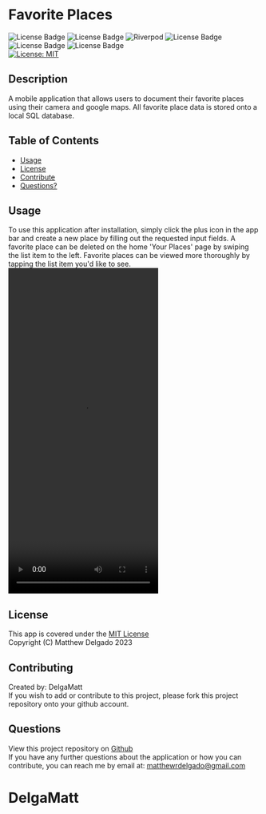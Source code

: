 # Favorite Places
  ![License Badge](https://img.shields.io/badge/Flutter-02569B?style=flat&logo=flutter&logoColor=white)
  ![License Badge](https://img.shields.io/badge/Dart-0175C2?style=flat&logo=dart&logoColor=white)
  ![Riverpod](https://img.shields.io/badge/Riverpod-0.14.0-blue.svg)
  ![License Badge](https://img.shields.io/badge/Material--UI-0081CB?style=flat&logo=material-ui&logoColor=white)
  <br>
  ![License Badge](https://img.shields.io/badge/SQLite-07405E?style=flat&logo=sqlite&logoColor=white)
  ![License Badge](https://img.shields.io/badge/Google-Maps-0081CB?style=flat&logo=Google-Maps&logoColor=white)
  <br>
  [![License: MIT](https://img.shields.io/badge/License-MIT-yellow.svg)](https://opensource.org/licenses/MIT)
  ## Description
  A mobile application that allows users to document their favorite places using their camera and google maps. All favorite place data is stored onto a local SQL database.

  ## Table of Contents
 
  - [Usage](#usage)
  - [License](#license)
  - [Contribute](#contributing)
  - [Questions?](#questions)

  ## Usage
  To use this application after installation, simply click the plus icon in the app bar and create a new place by filling out the requested input fields. A favorite place can be deleted on the home 'Your Places' page by swiping the list item to the left. Favorite places can be viewed more thoroughly by tapping the list item you'd like to see.
  <video src="https://github.com/DelgaMatt/Favorite-Places/assets/115049801/7d14fd67-d21c-4ec6-adc0-f07cdc723a63" width="300" height="650">

  ## License
  This app is covered under the [MIT License](https://opensource.org/licenses/MIT)<br>
  Copyright (C) Matthew Delgado 2023
  ## Contributing
  Created by: DelgaMatt
  <br>
  If you wish to add or contribute to this project, please fork this project repository onto your github account.
  ## Questions
  View this project repository on [Github](https://github.com/DelgaMatt)<br>
  If you have any further questions about the application or how you can contribute, you can reach me by email at: matthewrdelgado@gmail.com

# DelgaMatt
